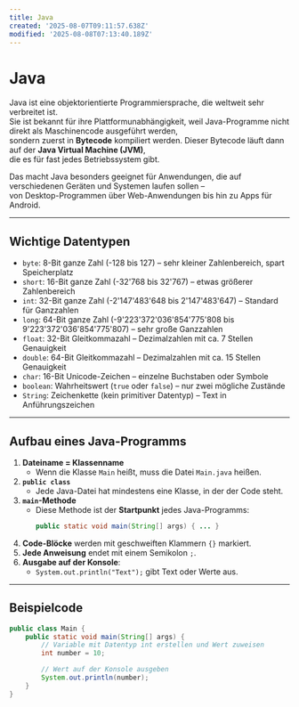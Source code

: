 ```yaml
---
title: Java
created: '2025-08-07T09:11:57.638Z'
modified: '2025-08-08T07:13:40.189Z'
---
```


# Java

Java ist eine objektorientierte Programmiersprache, die weltweit sehr verbreitet ist.  
Sie ist bekannt für ihre Plattformunabhängigkeit, weil Java-Programme nicht direkt als Maschinencode ausgeführt werden,  
sondern zuerst in **Bytecode** kompiliert werden. Dieser Bytecode läuft dann auf der **Java Virtual Machine (JVM)**,  
die es für fast jedes Betriebssystem gibt.  

Das macht Java besonders geeignet für Anwendungen, die auf verschiedenen Geräten und Systemen laufen sollen –  
von Desktop-Programmen über Web-Anwendungen bis hin zu Apps für Android.

---

## Wichtige Datentypen

- `byte`: 8-Bit ganze Zahl (-128 bis 127) – sehr kleiner Zahlenbereich, spart Speicherplatz  
- `short`: 16-Bit ganze Zahl (-32'768 bis 32'767) – etwas größerer Zahlenbereich  
- `int`: 32-Bit ganze Zahl (-2'147'483'648 bis 2'147'483'647) – Standard für Ganzzahlen  
- `long`: 64-Bit ganze Zahl (-9'223'372'036'854'775'808 bis 9'223'372'036'854'775'807) – sehr große Ganzzahlen  
- `float`: 32-Bit Gleitkommazahl – Dezimalzahlen mit ca. 7 Stellen Genauigkeit  
- `double`: 64-Bit Gleitkommazahl – Dezimalzahlen mit ca. 15 Stellen Genauigkeit  
- `char`: 16-Bit Unicode-Zeichen – einzelne Buchstaben oder Symbole  
- `boolean`: Wahrheitswert (`true` oder `false`) – nur zwei mögliche Zustände  
- `String`: Zeichenkette (kein primitiver Datentyp) – Text in Anführungszeichen  

---

## Aufbau eines Java-Programms

1. **Dateiname = Klassenname**  
   - Wenn die Klasse `Main` heißt, muss die Datei `Main.java` heißen.  
2. **`public class`**  
   - Jede Java-Datei hat mindestens eine Klasse, in der der Code steht.  
3. **`main`-Methode**  
   - Diese Methode ist der **Startpunkt** jedes Java-Programms:  
     ```java
     public static void main(String[] args) { ... }
     ```
4. **Code-Blöcke** werden mit geschweiften Klammern `{}` markiert.  
5. **Jede Anweisung** endet mit einem Semikolon `;`.  
6. **Ausgabe auf der Konsole**:  
   - `System.out.println("Text");` gibt Text oder Werte aus.  

---

## Beispielcode

```java
public class Main {
    public static void main(String[] args) {
        // Variable mit Datentyp int erstellen und Wert zuweisen
        int number = 10;

        // Wert auf der Konsole ausgeben
        System.out.println(number);
    }
}

